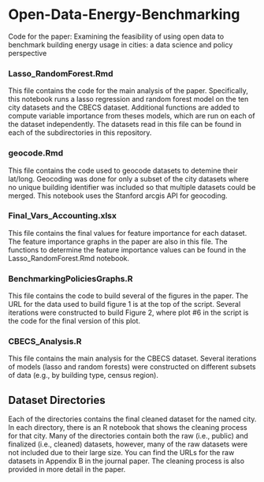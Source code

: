 # Open-Data-Energy-Benchmarking
Code for the paper: Examining the feasibility of using open data to benchmark building energy usage in cities: a data science and policy perspective

### Lasso_RandomForest.Rmd
This file contains the code for the main analysis of the paper. Specifically, this notebook runs a lasso regression and random forest model on the ten city datasets and the CBECS dataset. Additional functions are added to compute variable importance from theses models, which are run on each of the dataset independently. The datasets read in this file can be found in each of the subdirectories in this repository. 

### geocode.Rmd
This file contains the code used to geocode datasets to detemine their lat/long. Geocoding was done for only a subset of the city datasets where no unique building identifier was included so that multiple datasets could be merged. This notebook uses the Stanford arcgis API for geocoding.

### Final_Vars_Accounting.xlsx
This file contains the final values for feature importance for each dataset. The feature importance graphs in the paper are also in this file. The functions to determine the feature importance values can be found in the Lasso_RandomForest.Rmd notebook.

### BenchmarkingPoliciesGraphs.R
This file contains the code to build several of the figures in the paper. The URL for the data used to build figure 1 is at the top of the script. Several iterations were constructed to build Figure 2, where plot #6 in the script is the code for the final version of this plot. 

### CBECS_Analysis.R
This file contains the main analysis for the CBECS dataset. Several iterations of models (lasso and random forests) were constructed on different subsets of data (e.g., by building type, census region). 

## Dataset Directories
Each of the directories contains the final cleaned dataset for the named city. In each directory, there is an R notebook that shows the cleaning process for that city. Many of the directories contain both the raw (i.e., public) and finalized (i.e., cleaned) datasets, however, many of the raw datasets were not included due to their large size. You can find the URLs for the raw datasets in Appendix B in the journal paper. The cleaning process is also provided in more detail in the paper. 
